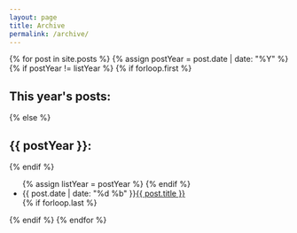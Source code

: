 ```yaml
---
layout: page
title: Archive
permalink: /archive/
---
```


<section class="archive">

   {% for post in site.posts %}
       {% assign postYear = post.date | date: "%Y" %}
       {% if postYear != listYear %}
           {% if forloop.first %}
           <h1>This year's posts:</h1>
           {% else %}
		   </ul>
           <h1>{{ postYear }}:</h1>
           {% endif %}
           <ul>
           {% assign listYear = postYear %}
       {% endif %}
       <li><time>{{ post.date | date: "%d %b" }}</time><a href="{{ post.url }}">{{ post.title }}</a></li>
       {% if forloop.last %}</ul>{% endif %}
   {% endfor %}

</section>
